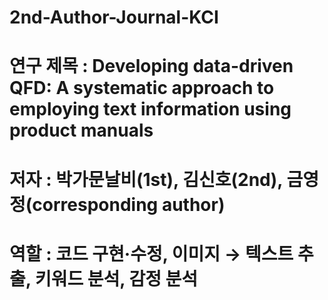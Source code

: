 # 2nd-Author-Journal-KCI
# 연구 제목 : Developing data-driven QFD: A systematic approach to employing text information using product manuals
# 저자 : 박가문날비(1st), 김신호(2nd), 금영정(corresponding author)
# 역할 : 코드 구현·수정, 이미지 → 텍스트 추출, 키워드 분석, 감정 분석
